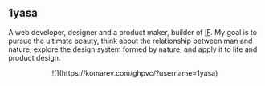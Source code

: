 ## 1yasa

A web developer, designer and a product maker, builder of [IF](https://if.openages.com). My goal is to pursue the ultimate beauty, think about the relationship between man and nature, explore the design system formed by nature, and apply it to life and product design.

<p align="center">
  ![](https://komarev.com/ghpvc/?username=1yasa)
</p>
